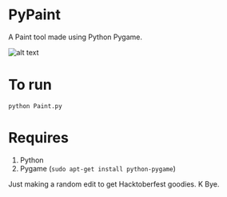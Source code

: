 # PyPaint

A Paint tool made using Python Pygame.

![alt text](pypaint.png)

# To run

`python Paint.py`

# Requires

1. Python
2. Pygame
 (`sudo apt-get install python-pygame`)
 
 Just making a random edit to get Hacktoberfest goodies. K Bye. 
